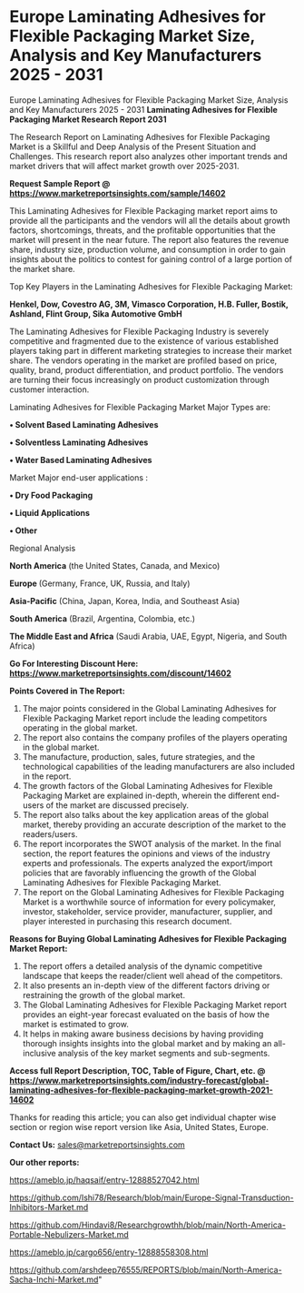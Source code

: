 # Europe Laminating Adhesives for Flexible Packaging Market Size, Analysis and Key Manufacturers 2025 - 2031
Europe Laminating Adhesives for Flexible Packaging Market Size, Analysis and Key Manufacturers 2025 - 2031
<strong>Laminating Adhesives for Flexible Packaging Market Research Report 2031</strong>

The Research Report on Laminating Adhesives for Flexible Packaging Market is a Skillful and Deep Analysis of the Present Situation and Challenges. This research report also analyzes other important trends and market drivers that will affect market growth over 2025-2031.

<strong>Request Sample Report @ <a href=https://www.marketreportsinsights.com/sample/14602>https://www.marketreportsinsights.com/sample/14602</a></strong>

This Laminating Adhesives for Flexible Packaging market report aims to provide all the participants and the vendors will all the details about growth factors, shortcomings, threats, and the profitable opportunities that the market will present in the near future. The report also features the revenue share, industry size, production volume, and consumption in order to gain insights about the politics to contest for gaining control of a large portion of the market share.

Top Key Players in the Laminating Adhesives for Flexible Packaging Market:

<strong>Henkel, Dow, Covestro AG, 3M, Vimasco Corporation, H.B. Fuller, Bostik, Ashland, Flint Group, Sika Automotive GmbH</strong>

The Laminating Adhesives for Flexible Packaging Industry is severely competitive and fragmented due to the existence of various established players taking part in different marketing strategies to increase their market share. The vendors operating in the market are profiled based on price, quality, brand, product differentiation, and product portfolio. The vendors are turning their focus increasingly on product customization through customer interaction.

Laminating Adhesives for Flexible Packaging Market Major Types are:

<strong>• Solvent Based Laminating Adhesives

• Solventless Laminating Adhesives

• Water Based Laminating Adhesives</strong>

Market Major end-user applications :

<strong>• Dry Food Packaging

• Liquid Applications

• Other</strong>

Regional Analysis

</u><strong><b>North America</b></strong> (the United States, Canada, and Mexico)

<strong><b>Europe </b></strong>(Germany, France, UK, Russia, and Italy)

<strong><b>Asia-Pacific</b></strong> (China, Japan, Korea, India, and Southeast Asia)

<strong><b>South America</b></strong> (Brazil, Argentina, Colombia, etc.)

<strong><b>The Middle East and Africa</b></strong> (Saudi Arabia, UAE, Egypt, Nigeria, and South Africa)

<strong>Go For Interesting Discount Here: <a href=https://www.marketreportsinsights.com/discount/14602>https://www.marketreportsinsights.com/discount/14602</a></strong>

<strong>Points Covered in The Report:</strong>
<ol>
  <li>The major points considered in the Global Laminating Adhesives for Flexible Packaging Market report include the leading competitors operating in the global market.</li>
  <li>The report also contains the company profiles of the players operating in the global market.</li>
  <li>The manufacture, production, sales, future strategies, and the technological capabilities of the leading manufacturers are also included in the report.</li>
  <li>The growth factors of the Global Laminating Adhesives for Flexible Packaging Market are explained in-depth, wherein the different end-users of the market are discussed precisely.</li>
  <li>The report also talks about the key application areas of the global market, thereby providing an accurate description of the market to the readers/users.</li>
  <li>The report incorporates the SWOT analysis of the market. In the final section, the report features the opinions and views of the industry experts and professionals. The experts analyzed the export/import policies that are favorably influencing the growth of the Global Laminating Adhesives for Flexible Packaging Market.</li>
  <li>The report on the Global Laminating Adhesives for Flexible Packaging Market is a worthwhile source of information for every policymaker, investor, stakeholder, service provider, manufacturer, supplier, and player interested in purchasing this research document.</li>
</ol>
<strong>Reasons for Buying Global Laminating Adhesives for Flexible Packaging Market Report:</strong>

<ol>
  <li>The report offers a detailed analysis of the dynamic competitive landscape that keeps the reader/client well ahead of the competitors.</li>
  <li>It also presents an in-depth view of the different factors driving or restraining the growth of the global market.</li>
  <li>The Global Laminating Adhesives for Flexible Packaging Market report provides an eight-year forecast evaluated on the basis of how the market is estimated to grow.</li>
  <li>It helps in making aware business decisions by having providing thorough insights insights into the global market and by making an all-inclusive analysis of the key market segments and sub-segments.</li>
</ol>
<strong>Access full Report Description, TOC, Table of Figure, Chart, etc. @ <a href=https://www.marketreportsinsights.com/industry-forecast/global-laminating-adhesives-for-flexible-packaging-market-growth-2021-14602>https://www.marketreportsinsights.com/industry-forecast/global-laminating-adhesives-for-flexible-packaging-market-growth-2021-14602</a></strong>


Thanks for reading this article; you can also get individual chapter wise section or region wise report version like Asia, United States, Europe.

<strong>Contact Us:</strong>
sales@marketreportsinsights.com

<strong>Our other reports:</strong>

<a href=https://ameblo.jp/haqsaif/entry-12888527042.html>https://ameblo.jp/haqsaif/entry-12888527042.html</a>

<a href=https://github.com/Ishi78/Research/blob/main/Europe-Signal-Transduction-Inhibitors-Market.md>https://github.com/Ishi78/Research/blob/main/Europe-Signal-Transduction-Inhibitors-Market.md</a>

<a href=https://github.com/Hindavi8/Researchgrowthh/blob/main/North-America-Portable-Nebulizers-Market.md>https://github.com/Hindavi8/Researchgrowthh/blob/main/North-America-Portable-Nebulizers-Market.md</a>

<a href=https://ameblo.jp/cargo656/entry-12888558308.html>https://ameblo.jp/cargo656/entry-12888558308.html</a>

<a href=https://github.com/arshdeep76555/REPORTS/blob/main/North-America-Sacha-Inchi-Market.md>https://github.com/arshdeep76555/REPORTS/blob/main/North-America-Sacha-Inchi-Market.md</a>"
